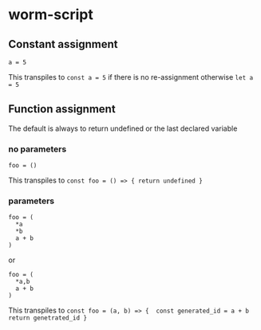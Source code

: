 # worm-script

## Constant assignment
```
a = 5
```
This transpiles to `const a = 5` if there is no re-assignment otherwise `let a  = 5`

## Function assignment
The default is always to return undefined or the last declared variable
### no parameters
```
foo = ()
```
This transpiles to `const foo = () => { return undefined }`
### parameters
```
foo = (
  *a
  *b
  a + b
)
```
or
```
foo = (
  *a,b
  a + b
)
```
This transpiles to 
`const foo = (a, b) => { 
  const generated_id = a + b
  return genetrated_id
 }`
